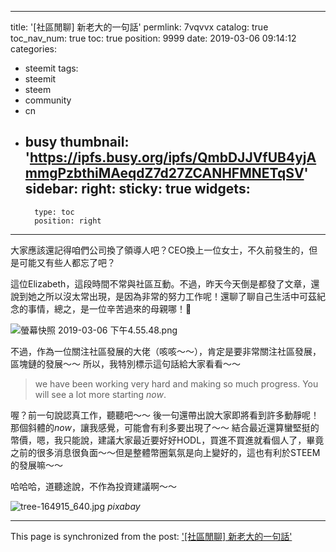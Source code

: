 
---
title: '[社區閒聊] 新老大的一句話'
permlink: 7vqvvx
catalog: true
toc_nav_num: true
toc: true
position: 9999
date: 2019-03-06 09:14:12
categories:
- steemit
tags:
- steemit
- steem
- community
- cn
- busy
thumbnail: 'https://ipfs.busy.org/ipfs/QmbDJJVfUB4yjAmmgPzbthiMAeqdZ7d27ZCANHFMNETqSV'
sidebar:
    right:
        sticky: true
widgets:
    -
        type: toc
        position: right
---


大家應該還記得咱們公司換了領導人吧？CEO換上一位女士，不久前發生的，但是可能又有些人都忘了吧？

這位Elizabeth，這段時間不常與社區互動。不過，昨天今天倒是都發了文章，還說到她之所以沒太常出現，是因為非常的努力工作呢！還聊了聊自己生活中可茲紀念的事情，總之，是一位辛苦過來的母親哪！

![螢幕快照 2019-03-06 下午4.55.48.png](https://ipfs.busy.org/ipfs/QmbDJJVfUB4yjAmmgPzbthiMAeqdZ7d27ZCANHFMNETqSV)

不過，作為一位關注社區發展的大佬（咳咳～～），肯定是要非常關注社區發展，區塊鏈的發展～～ 所以，我特別標示這句話給大家看看～～

>we have been working very hard and making so much progress. You will see a lot more starting *now*.

喔？前一句說認真工作，聽聽吧～～ 後一句還帶出說大家即將看到許多動靜呢！那個斜體的*now*，讓我感覺，可能會有利多要出現了～～ 結合最近還算蠻堅挺的幣價，嗯，我只能說，建議大家最近要好好HODL，買進不買進就看個人了，畢竟之前的很多消息很負面～～但是整體幣圈氣氛是向上變好的，這也有利於STEEM的發展嘛～～

哈哈哈，道聽途說，不作為投資建議啊～～

![tree-164915_640.jpg](https://ipfs.busy.org/ipfs/QmXyKUQQB8e6R7iktMecKDshumRnxkrwhVh4rFkvaSU39h)
*pixabay*

- - -

This page is synchronized from the post: ['[社區閒聊] 新老大的一句話'](https://steemit.com/@deanliu/7vqvvx)
